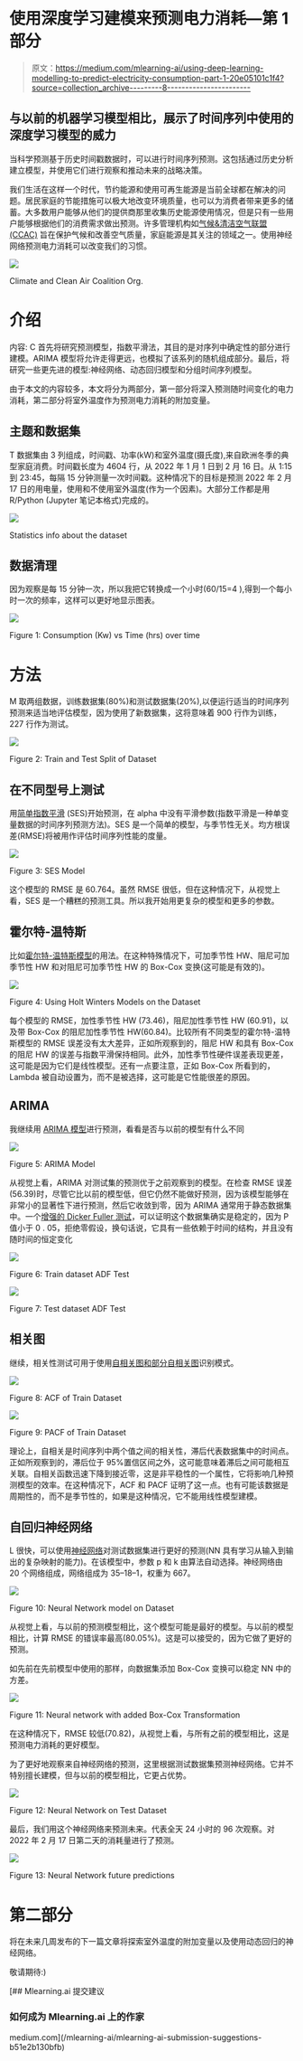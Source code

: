 # 使用深度学习建模来预测电力消耗—第 1 部分

> 原文：<https://medium.com/mlearning-ai/using-deep-learning-modelling-to-predict-electricity-consumption-part-1-20e05101c1f4?source=collection_archive---------8----------------------->

## 与以前的机器学习模型相比，展示了时间序列中使用的深度学习模型的威力

当科学预测基于历史时间戳数据时，可以进行时间序列预测。这包括通过历史分析建立模型，并使用它们进行观察和推动未来的战略决策。

我们生活在这样一个时代，节约能源和使用可再生能源是当前全球都在解决的问题。居民家庭的节能措施可以极大地改变环境质量，也可以为消费者带来更多的储蓄。大多数用户能够从他们的提供商那里收集历史能源使用情况，但是只有一些用户能够根据他们的消费需求做出预测。许多管理机构如[气候&清洁空气联盟(CCAC)](https://www.ccacoalition.org/en/initiatives/household-energy) 旨在保护气候和改善空气质量，家庭能源是其关注的领域之一。使用神经网络预测电力消耗可以改变我们的习惯。

![](img/35429d532939e763ceaa8504d49e6ff8.png)

Climate and Clean Air Coalition Org.

# 介绍

内容: C 首先将研究预测模型，指数平滑法，其目的是对序列中确定性的部分进行建模。ARIMA 模型将允许走得更远，也模拟了该系列的随机组成部分。最后，将研究一些更先进的模型:神经网络、动态回归模型和分组时间序列模型。

由于本文的内容较多，本文将分为两部分，第一部分将深入预测随时间变化的电力消耗，第二部分将室外温度作为预测电力消耗的附加变量。

## 主题和数据集

T 数据集由 3 列组成，时间戳、功率(kW)和室外温度(摄氏度),来自欧洲冬季的典型家庭消费。时间戳长度为 4604 行，从 2022 年 1 月 1 日到 2 月 16 日。从 1:15 到 23:45，每隔 15 分钟测量一次时间戳。这种情况下的目标是预测 2022 年 2 月 17 日的用电量，使用和不使用室外温度(作为一个因素)。大部分工作都是用 R/Python (Jupyter 笔记本格式)完成的。

![](img/b19c7baeb160d1ac1735ee501b53e979.png)

Statistics info about the dataset

## 数据清理

因为观察是每 15 分钟一次，所以我把它转换成一个小时(60/15=4 ),得到一个每小时一次的频率，这样可以更好地显示图表。

![](img/db98d51f75168548fe0c226e097575f5.png)

Figure 1: Consumption (Kw) vs Time (hrs) over time

# 方法

M 取两组数据，训练数据集(80%)和测试数据集(20%),以便运行适当的时间序列预测来适当地评估模型，因为使用了新数据集，这将意味着 900 行作为训练，227 行作为测试。

![](img/4dac242a491cfd47b60aed11585289aa.png)

Figure 2: Train and Test Split of Dataset

## 在不同型号上测试

用[简单指数平滑](https://machinelearningmastery.com/exponential-smoothing-for-time-series-forecasting-in-python/#:~:text=Single%20Exponential%20Smoothing%2C%20SES%20for,smoothing%20factor%20or%20smoothing%20coefficient.) (SES)开始预测，在 alpha 中没有平滑参数(指数平滑是一种单变量数据的时间序列预测方法)。SES 是一个简单的模型，与季节性无关。均方根误差(RMSE)将被用作评估时间序列性能的度量。

![](img/1d604ae06b915eef02cd262df8837499.png)

Figure 3: SES Model

这个模型的 RMSE 是 60.764。虽然 RMSE 很低，但在这种情况下，从视觉上看，SES 是一个糟糕的预测工具。所以我开始用更复杂的模型和更多的参数。

## 霍尔特-温特斯

比如[霍尔特-温特斯模型](https://orangematter.solarwinds.com/2019/12/15/holt-winters-forecasting-simplified/#:~:text=What%20Is%20the%20Holt%2DWinters,cyclical%20repeating%20pattern%20(seasonality).)的用法。在这种特殊情况下，可加季节性 HW、阻尼可加季节性 HW 和对阻尼可加季节性 HW 的 Box-Cox 变换(这可能是有效的)。

![](img/0f1c0d417ad55d5beef0638b3f45869c.png)

Figure 4: Using Holt Winters Models on the Dataset

每个模型的 RMSE，加性季节性 HW (73.46)，阻尼加性季节性 HW (60.91)，以及带 Box-Cox 的阻尼加性季节性 HW(60.84)。比较所有不同类型的霍尔特-温特斯模型的 RMSE 误差没有太大差异，正如所观察到的，阻尼 HW 和具有 Box-Cox 的阻尼 HW 的误差与指数平滑保持相同。此外，加性季节性硬件误差表现更差，这可能是因为它们是线性模型。还有一点要注意，正如 Box-Cox 所看到的，Lambda 被自动设置为，而不是被选择，这可能是它性能很差的原因。

## ARIMA

我继续用 [ARIMA 模型](https://www.machinelearningplus.com/time-series/arima-model-time-series-forecasting-python/)进行预测，看看是否与以前的模型有什么不同

![](img/56b3285bb59bc6048e9a29e2b90b1e71.png)

Figure 5: ARIMA Model

从视觉上看，ARIMA 对测试集的预测优于之前观察到的模型。在检查 RMSE 误差(56.39)时，尽管它比以前的模型低，但它仍然不能做好预测，因为该模型能够在非常小的显著性下进行预测，然后它收敛到零，因为 ARIMA 通常用于静态数据集中。一个[增强的 Dicker Fuller 测试](https://en.wikipedia.org/wiki/Augmented_Dickey%E2%80%93Fuller_test)，可以证明这个数据集确实是稳定的，因为 P 值小于 0 . 05，拒绝零假设，换句话说，它具有一些依赖于时间的结构，并且没有随时间的恒定变化

![](img/5fbf506fe2929fdd2d3f07ff8f90ebe2.png)

Figure 6: Train dataset ADF Test

![](img/73807ec86fba2488877109a9748e908e.png)

Figure 7: Test dataset ADF Test

## 相关图

继续，相关性测试可用于使用[自相关图和部分自相关图](https://towardsdatascience.com/significance-of-acf-and-pacf-plots-in-time-series-analysis-2fa11a5d10a8)识别模式。

![](img/a4298c8a20778440ce1754a6642abc9f.png)

Figure 8: ACF of Train Dataset

![](img/98ebae72ec1b68803b620cf1c0fc0aa3.png)

Figure 9: PACF of Train Dataset

理论上，自相关是时间序列中两个值之间的相关性，滞后代表数据集中的时间点。正如所观察到的，滞后位于 95%置信区间之外，这可能意味着滞后之间可能相互关联。自相关函数迅速下降到接近零，这是非平稳性的一个属性，它将影响几种预测模型的效率。在这种情况下，ACF 和 PACF 证明了这一点。也有可能该数据是周期性的，而不是季节性的，如果是这种情况，它不能用线性模型建模。

## 自回归神经网络

L 很快，可以使用[神经网络](https://machinelearningmastery.com/deep-learning-for-time-series-forecasting/)对测试数据集进行更好的预测(NN 具有学习从输入到输出的复杂映射的能力)。在该模型中，参数 p 和 k 由算法自动选择。神经网络由 20 个网络组成，网络组成为 35–18–1，权重为 667。

![](img/078997443e51bcac83b38ce6b4d7f250.png)

Figure 10: Neural Network model on Dataset

从视觉上看，与以前的预测模型相比，这个模型可能是最好的模型。与以前的模型相比，计算 RMSE 的错误率最高(80.05%)。这是可以接受的，因为它做了更好的预测。

如先前在先前模型中使用的那样，向数据集添加 Box-Cox 变换可以稳定 NN 中的方差。

![](img/05acd90ad8dd60fd9f307e2c87336929.png)

Figure 11: Neural network with added Box-Cox Transformation

在这种情况下，RMSE 较低(70.82)，从视觉上看，与所有之前的模型相比，这是预测电力消耗的更好模型。

为了更好地观察来自神经网络的预测，这里根据测试数据集预测神经网络。它并不特别擅长建模，但与以前的模型相比，它更占优势。

![](img/b351ebe0321f8f2f5d6372123031d24f.png)

Figure 12: Neural Network on Test Dataset

最后，我们用这个神经网络来预测未来。代表全天 24 小时的 96 次观察。对 2022 年 2 月 17 日第二天的消耗量进行了预测。

![](img/a739d82263c7b4a07bcd213e9c435026.png)

Figure 13: Neural Network future predictions

# 第二部分

将在未来几周发布的下一篇文章将探索室外温度的附加变量以及使用动态回归的神经网络。

敬请期待:)

[](/mlearning-ai/mlearning-ai-submission-suggestions-b51e2b130bfb) [## Mlearning.ai 提交建议

### 如何成为 Mlearning.ai 上的作家

medium.com](/mlearning-ai/mlearning-ai-submission-suggestions-b51e2b130bfb)